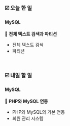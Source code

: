 ### ☑️  오늘 한 일
#### MySQL
<strong>📌 전체 텍스트 검색과 파티션</strong>
  - 전체 텍스트 검색
  - 파티션

<br>

### ☑️  내일 할 일
#### MySQL
<strong>📌 PHP와 MySQL 연동</strong>
  - PHP와 MySQL의 기본 연동
  - 회원 관리 시스템
   
<br>